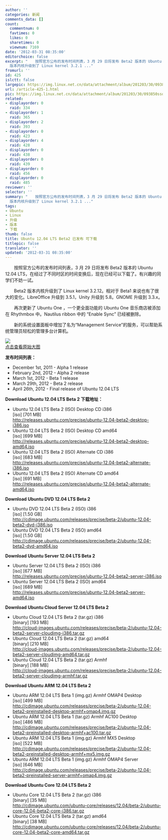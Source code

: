 ```yaml
---
author: ''
categories: 新闻
comments_data: []
count:
  commentnum: 0
  favtimes: 0
  likes: 0
  sharetimes: 0
  viewnum: 7169
date: '2012-03-31 08:35:00'
editorchoice: false
excerpt: "　　按照官方公布的发布时间列表，3 月 29 日将发布 Beta2 版本的 Ubuntu 12.04 LTS，在经过了不同时区的时间变换后，现在已经可以下载了。有兴趣的同学们不妨一试。\r\n　　Beta2
  版本内核升级到了 Linux kernel 3.2.1 ..."
fromurl: ''
id: 425
islctt: false
largepic: https://img.linux.net.cn/data/attachment/album/201203/30/093850ssqm8a66rjzjtvjv.jpg
url: /article-425-1.html
pic: https://img.linux.net.cn/data/attachment/album/201203/30/093850ssqm8a66rjzjtvjv.jpg.thumb.jpg
related:
- displayorder: 0
  raid: 334
- displayorder: 1
  raid: 365
- displayorder: 2
  raid: 393
- displayorder: 0
  raid: 423
- displayorder: 4
  raid: 428
- displayorder: 0
  raid: 438
- displayorder: 0
  raid: 439
- displayorder: 0
  raid: 456
- displayorder: 0
  raid: 485
reviewer: ''
selector: ''
summary: "　　按照官方公布的发布时间列表，3 月 29 日将发布 Beta2 版本的 Ubuntu 12.04 LTS，在经过了不同时区的时间变换后，现在已经可以下载了。有兴趣的同学们不妨一试。\r\n　　Beta2
  版本内核升级到了 Linux kernel 3.2.1 ..."
tags:
- Ubuntu
- Linux
- 升级
- 版本
- 下载
thumb: false
title: Ubuntu 12.04 LTS Beta2 已发布 可下载
titlepic: false
translator: ''
updated: '2012-03-31 08:35:00'
---
```


　　按照官方公布的发布时间列表，3 月 29 日将发布 Beta2 版本的 Ubuntu 12.04 LTS，在经过了不同时区的时间变换后，现在已经可以下载了。有兴趣的同学们不妨一试。


　　Beta2 版本内核升级到了 Linux kernel 3.2.12。相对于 Beta1 来说也有了很大的变化。LibreOffice 升级到 3.5.1，Unity 升级到 5.8。GNOME 升级到 3.3.x。


　　再次更新了 Ubuntu One ，一个更全面功能的 Ubuntu One 音乐商店被添加在 Rhythmbox 中。Nautilus ribbon 中的 “Enable Sync” 已经被删除。


　　新的系统设置面板中增加了名为“Management Service”的服务，可以帮助系统管理员轻松的管理多台计算机。


[![](/data/attachment/album/201203/30/093850ssqm8a66rjzjtvjv.jpg)  
点击查看原始大图](https://img.linux.net.cn/data/attachment/album/201203/30/093850ssqm8a66rjzjtvjv.jpg)


**发布时间列表：**


* December 1st, 2011 - Alpha 1 release
* February 2nd, 2012 - Alpha 2 release
* March 1st, 2012 - Beta 1 release
* March 29th, 2012 - Beta 2 release
* April 26th, 2012 - Final release of Ubuntu 12.04 LTS


**Download Ubuntu 12.04 LTS Beta 2 下载地址：**


* Ubuntu 12.04 LTS Beta 2 (ISO) Desktop CD i386  
[iso] [701 MB]  
<http://releases.ubuntu.com/precise/ubuntu-12.04-beta2-desktop-i386.iso>
* Ubuntu 12.04 LTS Beta 2 (ISO) Desktop CD amd64  
[iso] [699 MB]  
<http://releases.ubuntu.com/precise/ubuntu-12.04-beta2-desktop-amd64.iso>
* Ubuntu 12.04 LTS Beta 2 (ISO) Alternate CD i386  
[iso] [683 MB]  
<http://releases.ubuntu.com/precise/ubuntu-12.04-beta2-alternate-i386.iso>
* Ubuntu 12.04 LTS Beta 2 (ISO) Alternate CD amd64  
[iso] [691 MB]  
<http://releases.ubuntu.com/precise/ubuntu-12.04-beta2-alternate-amd64.iso>


  
**Download Ubuntu DVD 12.04 LTS Beta 2**  
  



* Ubuntu DVD 12.04 LTS Beta 2 (ISO) i386  
[iso] [1.50 GB]  
<http://cdimage.ubuntu.com/releases/precise/beta-2/ubuntu-12.04-beta2-dvd-i386.iso>
* Ubuntu DVD 12.04 LTS Beta 2 (ISO) amd64  
[iso] [1.50 GB]  
<http://cdimage.ubuntu.com/releases/precise/beta-2/ubuntu-12.04-beta2-dvd-amd64.iso>


**Download Ubuntu Server 12.04 LTS Beta 2**  
  



* Ubuntu Server 12.04 LTS Beta 2 (ISO) i386  
[iso] [677 MB]  
<http://releases.ubuntu.com/precise/ubuntu-12.04-beta2-server-i386.iso>
* Ubuntu Server 12.04 LTS Beta 2 (ISO) amd64  
[iso] [689 MB]  
<http://releases.ubuntu.com/precise/ubuntu-12.04-beta2-server-amd64.iso>


 


**Download Ubuntu Cloud Server 12.04 LTS Beta 2**  
  



* Ubuntu Cloud 12.04 LTS Beta 2 (tar.gz) i386  
[binary] [193 MB]  
<http://cloud-images.ubuntu.com/releases/precise/beta-2/ubuntu-12.04-beta2-server-cloudimg-i386.tar.gz>
* Ubuntu Cloud 12.04 LTS Beta 2 (tar.gz) amd64  
[binary] [210 MB]  
<http://cloud-images.ubuntu.com/releases/precise/beta-2/ubuntu-12.04-beta2-server-cloudimg-amd64.tar.gz>
* Ubuntu Cloud 12.04 LTS Beta 2 (tar.gz) Armhf  
[binary] [188 MB]  
<http://cloud-images.ubuntu.com/releases/precise/beta-2/ubuntu-12.04-beta2-server-cloudimg-armhf.tar.gz>


 


**Download Ubuntu ARM 12.04 LTS Beta 2**  
  



* Ubuntu ARM 12.04 LTS Beta 1 (img.gz) Armhf OMAP4 Desktop  
[iso] [499 MB]  
<http://cdimage.ubuntu.com/releases/precise/beta-2/ubuntu-12.04-beta2-preinstalled-desktop-armhf+omap4.img.gz>
* Ubuntu ARM 12.04 LTS Beta 1 (tar.gz) Armhf AC100 Desktop  
[iso] [486 MB]  
<http://cdimage.ubuntu.com/releases/precise/beta-2/ubuntu-12.04-beta2-preinstalled-desktop-armhf+ac100.tar.gz>
* Ubuntu ARM 12.04 LTS Beta 1 (img.gz) Armhf MX5 Desktop  
[iso] [522 MB]  
<http://cdimage.ubuntu.com/releases/precise/beta-2/ubuntu-12.04-beta2-preinstalled-desktop-armhf+mx5.img.gz>
* Ubuntu ARM 12.04 LTS Beta 1 (img.gz) Armhf OMAP4 Server  
[iso] [646 MB]  
<http://cdimage.ubuntu.com/releases/precise/beta-2/ubuntu-12.04-beta2-preinstalled-server-armhf+omap4.img.gz>


 


**Download Ubuntu Core 12.04 LTS Beta 2**  
  



* Ubuntu Core 12.04 LTS Beta 2 (tar.gz) i386  
[binary] [35 MB]  
<http://cdimage.ubuntu.com/ubuntu-core/releases/12.04/beta-2/ubuntu-core-12.04-beta2-core-i386.tar.gz>
* Ubuntu Core 12.04 LTS Beta 2 (tar.gz) amd64  
[binary] [38 MB]  
<http://cdimage.ubuntu.com/ubuntu-core/releases/12.04/beta-2/ubuntu-core-12.04-beta2-core-amd64.tar.gz>